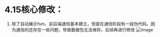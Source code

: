 # 4.15核心修改：
1. 除了自动展示fsm，前后端通信基本建立，但是在通信阶段有一段伪代码，因为通信的还存在一些问题，导致数据包无法保存，后续再进行修改
 ![image](https://github.com/user-attachments/assets/86f39faa-642c-4aa7-a211-18f154c52596)
